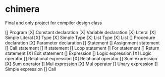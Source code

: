 # chimera
Final and only project for compiler design class

[] Program
[X] Constant declaration
[X] Variable declaration
[X] Literal
[X] Simple Literal
[X] Type
[X] Simple Type
[X] List Type
[X] List
[] Procedure declaration
[X] Parameter declaration
[] Statement
[] Assignment statement
[] Call statement
[] If statement
[] Loop statement
[] For statement
[] Return statement
[X] Exit statement
[] Expression
[] Logic expression
[X] Logic operator
[] Relational expression
[X] Relational operator
[] Sum expression
[X] Sum operator
[] Mul expression
[X] Mul operator
[] Unary expression
[] Simple expression
[] Call
